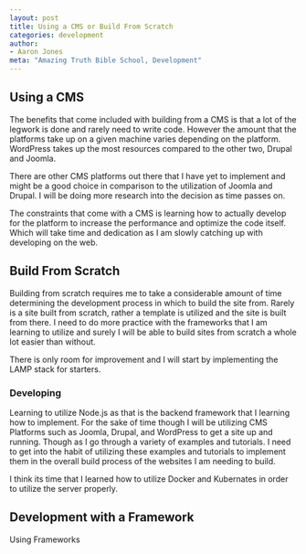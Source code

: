```yaml
---
layout: post
title: Using a CMS or Build From Scratch
categories: development
author:
- Aaron Jones
meta: "Amazing Truth Bible School, Development"
---
```


## Using a CMS
The benefits that come included with building from a CMS is that a lot of the legwork is done and rarely need to write code. However the amount that the platforms take up on a given machine varies depending on the platform. WordPress takes up the most resources compared to the other two, Drupal and Joomla. 

There are other CMS platforms out there that I have yet to implement and might be a good choice in comparison to the utilization of Joomla and Drupal. I will be doing more research into the decision as time passes on.

The constraints that come with a CMS is learning how to actually develop for the platform to increase the performance and optimize the code itself. Which will take time and dedication as I am slowly catching up with developing on the web. 

## Build From Scratch

Building from scratch requires me to take a considerable amount of time determining the development process in which to build the site from. Rarely is a site built from scratch, rather a template is utilized and the site is built from there. I need to do more practice with the frameworks that I am learning to utilize and surely I will be able to build sites from scratch a whole lot easier than without.

There is only room for improvement and I will start by implementing the LAMP stack for starters. 

### Developing

Learning to utilize Node.js as that is the backend framework that I learning how to implement. For the sake of time though I will be utilizing CMS Platforms such as Joomla, Drupal, and WordPress to get a site up and running. Though as I go through a variety of examples and tutorials. I need to get into the habit of utilizing these examples and tutorials to implement them in the overall build process of the websites I am needing to build. 

I think its time that I learned how to utilize Docker and Kubernates in order to utilize the server properly. 


## Development with a Framework

Using Frameworks 